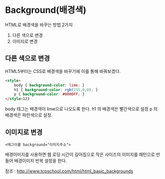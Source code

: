 # Background(배경색)

HTML로 배경색을 바꾸는 방법 2가지

1. 다른 색으로 변경
2. 이미지로 변경

## 다른 색으로 변경

HTML5부터는 CSS로 배경색을 바꾸기에 이를 통해 바꿔보겠다.

```html
<style>
    body { background-color: lime; }
    h1 { background-color: rgb(255,0,0); }
    p { background-color: #0000FF; }
</style>123
```

body 태그는 배경색이 lime으로 나오도록 한다.
h1 의 배경색은 빨간색으로 설정
p 의 배경색은 파란색으로 설정.

## 이미지로 변경

`<태그이름 background="이미지주소">`

배경이미지를 사용하면 웹 로딩 시간이 길어짐으로 작은 사이즈의 이미지를 패턴으로 만들어 배경이미지 반복 설정을 한다.


참조 : http://www.tcpschool.com/html/html_basic_backgrounds
